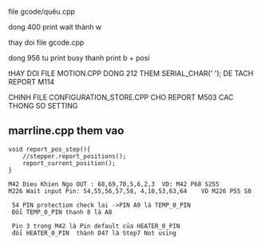 file gcode/quêu.cpp

dong 400 print wait thành w

thay doi file gcode.cpp

dong 956 tu print busy thanh print b + posi 

tHAY DOI FILE MOTION.CPP DONG 212 THEM SERIAL_CHAR(' '); DE TACH REPORT M114

CHINH FILE CONFIGURATION_STORE.CPP CHO REPORT M503 CAC THONG SO SETTING

marrline.cpp them vao
-----------------------

```
void report_pos_step(){
	//stepper.report_positions();
	report_current_position();
}
```
```
M42 Dieu Khien Ngo OUT : 68,69,70,5,6,2,3  VD: M42 P68 S255
M226 Wait input Pin: 54,55,56,57,58, 4,10,53,63,64    VD M226 P55 S0
```   
```
 54 PIN protectiom check lai ->PIN A0 là TEMP_0_PIN
 Đổi TEMP_0_PIN thanh 8 là A8

 Pin 3 trong M42 là Pin default của HEATER_0_PIN
 đổi HEATER_0_PIN  thành D47 là Step7 Not using
 ```